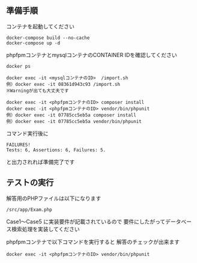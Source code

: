 ## 準備手順
コンテナを起動してください
```
docker-compose build --no-cache
docker-compose up -d
```

phpfpmコンテナとmysqlコンテナのCONTAINER IDを確認してください
```
docker ps
```
```
docker exec -it <mysqlコンテナのID>  /import.sh
例）docker exec -it 08361d943c93 /import.sh
※Warningが出ても大丈夫です
```
```
docker exec -it <phpfpmコンテナのID> composer install
docker exec -it <phpfpmコンテナのID> vendor/bin/phpunit
例）docker exec -it 07785cc5eb5a composer install
例）docker exec -it 07785cc5eb5a vendor/bin/phpunit
```

コマンド実行後に
```
FAILURES!
Tests: 6, Assertions: 6, Failures: 5.
```
と出力されれば準備完了です

## テストの実行
解答用のPHPファイルは以下になります
```
/src/app/Exam.php
```

Case1〜Case5 に実装要件が記載されているので
要件にしたがってデータベース検索処理を実装してください

phpfpmコンテナで以下コマンドを実行すると
解答のチェックが出来ます
```
docker exec -it <phpfpmコンテナのID> vendor/bin/phpunit
```
